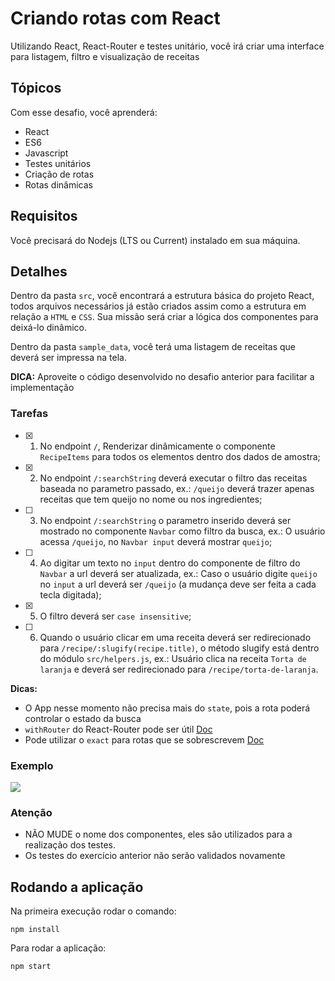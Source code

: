 # Criando rotas com React

Utilizando React, React-Router e testes unitário, você irá criar uma interface para listagem, filtro e visualização de receitas

## Tópicos

Com esse desafio, você aprenderá:

-   React
-   ES6
-   Javascript
-   Testes unitários
-   Criação de rotas
-   Rotas dinâmicas

## Requisitos

Você precisará do Nodejs (LTS ou Current) instalado em sua máquina.

## Detalhes

Dentro da pasta `src`, você encontrará a estrutura básica do projeto React, todos arquivos necessários já estão criados assim como a estrutura em relação a `HTML` e `CSS`. Sua missão será criar a lógica dos componentes para deixá-lo dinâmico.

Dentro da pasta `sample_data`, você terá uma listagem de receitas que deverá ser impressa na tela.

**DICA:** Aproveite o código desenvolvido no desafio anterior para facilitar a implementação

### Tarefas

-   [x] 1. No endpoint `/`, Renderizar dinâmicamente o componente `RecipeItems` para todos os elementos dentro dos dados de amostra;
-   [x] 2. No endpoint `/:searchString` deverá executar o filtro das receitas baseada no parametro passado, ex.: `/queijo` deverá trazer apenas receitas que tem queijo no nome ou nos ingredientes;
-   [ ] 3. No endpoint `/:searchString` o parametro inserido deverá ser mostrado no componente `Navbar` como filtro da busca, ex.: O usuário acessa `/queijo`, no `Navbar input` deverá mostrar `queijo`;
-   [ ] 4. Ao digitar um texto no `input` dentro do componente de filtro do `Navbar` a url deverá ser atualizada, ex.: Caso o usuário digite `queijo` no `input` a url deverá ser `/queijo` (a mudança deve ser feita a cada tecla digitada);
-   [x] 5. O filtro deverá ser `case insensitive`;
-   [ ] 6. Quando o usuário clicar em uma receita deverá ser redirecionado para `/recipe/:slugify(recipe.title)`, o método slugify está dentro do módulo `src/helpers.js`, ex.: Usuário clica na receita `Torta de laranja` e deverá ser redirecionado para `/recipe/torta-de-laranja`.

**Dicas:**

-   O App nesse momento não precisa mais do `state`, pois a rota poderá controlar o estado da busca
-   `withRouter` do React-Router pode ser útil [Doc](https://reacttraining.com/react-router/web/api/withRouter)
-   Pode utilizar o `exact` para rotas que se sobrescrevem [Doc](https://reacttraining.com/react-router/web/api/Route/exact-bool)

### Exemplo

![](https://thumbs.gfycat.com/ClassicDifficultAnnelid-small.gif)

### Atenção

-   NÃO MUDE o nome dos componentes, eles são utilizados para a realização dos testes.
-   Os testes do exercício anterior não serão validados novamente

## Rodando a aplicação

Na primeira execução rodar o comando:

```
npm install
```

Para rodar a aplicação:

```
npm start
```
